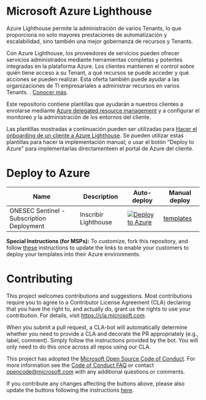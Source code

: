 
# Microsoft Azure Lighthouse

Azure Lighthouse permite la administración de varios Tenants, lo que proporciona no solo mayores prestaciones de automatización y escalabilidad, sino también una mejor gobernanza de recursos y Tenants.

Con Azure Lighthouse, los proveedores de servicios pueden ofrecer servicios administrados mediante herramientas completas y potentes integradas en la plataforma Azure. Los clientes mantienen el control sobre quién tiene acceso a su Tenant, a qué recursos se puede acceder y qué acciones se pueden realizar. Esta oferta también puede ayudar a las organizaciones de TI empresariales a administrar recursos en varios Tenants.
. [Conocer más](https://azure.com/lighthouse).

Este repositorio contiene plantillas que ayudarán a nuestros clientes a enrolarse mediante [Azure delegated resource management](https://docs.microsoft.com/azure/lighthouse/concepts/azure-delegated-resource-management) y a configurar el monitoreo y la administración de los entornos del cliente.

Las plantillas mostradas a continuación pueden ser utilizadas para [Hacer el onboarding de un cliente a Azure Lighthouse](https://docs.microsoft.com/en-us/azure/lighthouse/how-to/onboard-customer). Se pueden utilizar estas plantillas para hacer la implementación manual, o usar el botón "Deploy to Azure" para implementarlas directamenteen el portal de Azure del cliente.

# Deploy to Azure

Name | Description   | Auto-deploy   | Manual deploy |
-----| ------------- |--------------- |------- 
| ONESEC Sentinel - Subscription Deployment | Inscribir Lighthouse | [![Deploy to Azure](https://aka.ms/deploytoazurebutton)](https://portal.azure.com/#create/Microsoft.Template/uri/https%3A%2F%2Fraw.githubusercontent.com%2FSorcia25%2FAzure-Lighthouse%2Fmain%2Ftemplates%2Fonesec-subscription-deployment%2FonesecSubscriptionDeployment.json) | [templates](https://github.com/Sorcia25/Azure-Lighthouse/tree/main/templates/onesec-subscription-deployment) |


**Special Instructions (for MSPs):**
To customize, fork this repository, and follow [these](https://docs.microsoft.com/en-us/azure/azure-resource-manager/templates/deploy-to-azure-button) instructions to update the links to enable your customers to deploy your templates into their Azure environments.
# Contributing

This project welcomes contributions and suggestions.  Most contributions require you to agree to a
Contributor License Agreement (CLA) declaring that you have the right to, and actually do, grant us
the rights to use your contribution. For details, visit https://cla.microsoft.com.

When you submit a pull request, a CLA-bot will automatically determine whether you need to provide
a CLA and decorate the PR appropriately (e.g., label, comment). Simply follow the instructions
provided by the bot. You will only need to do this once across all repos using our CLA.

This project has adopted the [Microsoft Open Source Code of Conduct](https://opensource.microsoft.com/codeofconduct/).
For more information see the [Code of Conduct FAQ](https://opensource.microsoft.com/codeofconduct/faq/) or
contact [opencode@microsoft.com](mailto:opencode@microsoft.com) with any additional questions or comments.

If you contribute any changes affecting the buttons above, please also update the buttons following the instructions [here](https://docs.microsoft.com/en-us/azure/azure-resource-manager/templates/deploy-to-azure-button).
